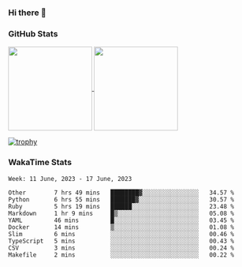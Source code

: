 ### Hi there 👋

### GitHub Stats

<a href="https://github.com/anuraghazra/github-readme-stats">
  <img align="center" height="170px" src="https://github-readme-stats.vercel.app/api/top-langs/?username=tksfjt1024&layout=compact&count_private=true&show_icons=true&show_icons=true&theme=graywhite" />
</a>
<a href="https://github.com/anuraghazra/github-readme-stats">
  <img align="center" height="170px" src="https://github-readme-stats.vercel.app/api?username=tksfjt1024&count_private=true&show_icons=true&show_icons=true&theme=graywhite" />
</a>

[![trophy](https://github-profile-trophy.vercel.app/?username=tksfjt1024)](https://github.com/ryo-ma/github-profile-trophy)

### WakaTime Stats

<!--START_SECTION:waka-->
```text
Week: 11 June, 2023 - 17 June, 2023

Other        7 hrs 49 mins   ████████▓░░░░░░░░░░░░░░░░   34.57 % 
Python       6 hrs 55 mins   ███████▓░░░░░░░░░░░░░░░░░   30.57 % 
Ruby         5 hrs 19 mins   ██████░░░░░░░░░░░░░░░░░░░   23.48 % 
Markdown     1 hr 9 mins     █▒░░░░░░░░░░░░░░░░░░░░░░░   05.08 % 
YAML         46 mins         █░░░░░░░░░░░░░░░░░░░░░░░░   03.45 % 
Docker       14 mins         ▒░░░░░░░░░░░░░░░░░░░░░░░░   01.08 % 
Slim         6 mins          ░░░░░░░░░░░░░░░░░░░░░░░░░   00.46 % 
TypeScript   5 mins          ░░░░░░░░░░░░░░░░░░░░░░░░░   00.43 % 
CSV          3 mins          ░░░░░░░░░░░░░░░░░░░░░░░░░   00.24 % 
Makefile     2 mins          ░░░░░░░░░░░░░░░░░░░░░░░░░   00.22 % 
```
<!--END_SECTION:waka-->
